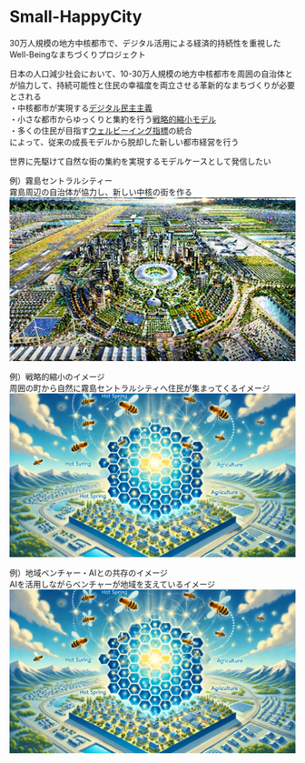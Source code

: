 # Small-HappyCity
30万人規模の地方中核都市で、デジタル活用による経済的持続性を重視したWell-Beingなまちづくりプロジェクト

日本の人口減少社会において、10-30万人規模の地方中核都市を周囲の自治体とが協力して、持続可能性と住民の幸福度を両立させる革新的なまちづくりが必要とされる  
・中核都市が実現する[デジタル民主主義](./Kirishima/digital_democracy_message.md)  
・小さな都市からゆっくりと集約を行う[戦略的縮小モデル](./Kirishima/strategic_shrinking_message.md)  
・多くの住民が目指す[ウェルビーイング指標](./Kirishima/kirishima_main_message.md)の統合  
によって、従来の成長モデルから脱却した新しい都市経営を行う

世界に先駆けて自然な街の集約を実現するモデルケースとして発信したい

例）霧島セントラルシティー  
霧島周辺の自治体が協力し、新しい中核の街を作る  
![霧島セントラルシティ](./Picture/KirishimaCentralCity.webp)

例）戦略的縮小のイメージ  
周囲の町から自然に霧島セントラルシティへ住民が集まってくるイメージ
![移住イメージ](./Picture/HoneycombModel.webp)

例）地域ベンチャー・AIとの共存のイメージ  
AIを活用しながらベンチャーが地域を支えているイメージ
![AIイメージ](./Picture/HoneycombModel.webp)
